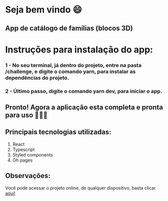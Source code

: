 # Seja bem vindo :smile:
## App de catálogo de famílias (blocos 3D)

# Instruções para instalação do app:

### 1 - No seu terminal, já dentro do projeto, entre na pasta /challenge, e digite o comando yarn, para instalar as dependências do projeto.
### 2 - Último passo, digite o comando yarn dev, para iniciar o app.

## Pronto! Agora a aplicação esta completa e pronta para uso 🚀🚀🚀

## Principais tecnologias utilizadas:
<ol>
    <li>React</li>
    <li>Typescript</li>
    <li>Styled components</li>
    <li>Gh pages</li>
</ol>

## Observações:
Você pode acessar o projeto online, de qualquer dispositivo, basta clicar <a href="https://thiagopaz1.github.io/3D-block-catalog/" target="_blank">aqui!</a>
